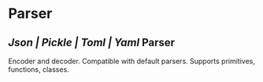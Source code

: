 # Parser

## _Json | Pickle | Toml | Yaml_ Parser

Encoder and decoder. 
Compatible with default parsers.
Supports primitives, functions, classes.
